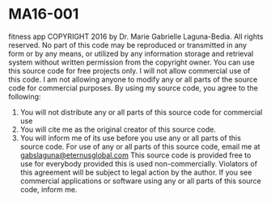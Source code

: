 # MA16-001
fitness app
COPYRIGHT 2016 by Dr. Marie Gabrielle Laguna-Bedia. All rights reserved. 
No part of this code may be reproduced or transmitted in any form or by any means, or utilized by any information storage and retrieval system without written permission from the copyright owner.
You can use this source code for free projects only. I will not allow commercial use of this code. I am not allowing anyone to modify any or all parts of the source code for commercial purposes.
By using my source code, you agree to the following:
1. You will not distribute any or all parts of this source code for commercial use
2. You will cite me as the original creator of this source code. 
3. You will inform me of its use before you use any or all parts of this source code.
For use of any or all parts of this source code, email me at gabslaguna@eternusglobal.com
This source code is provided free to use for everybody provided this is used non-commercially. 
Violators of this agreement will be subject to legal action by the author. 
If you see commercial applications or software using any or all parts of this source code, inform me. 
